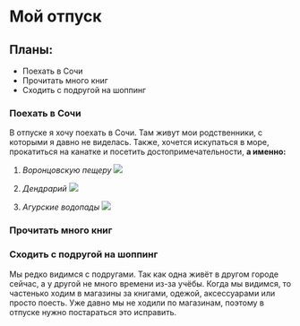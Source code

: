 # Мой отпуск

## Планы:
* Поехать в Сочи
* Прочитать много книг
* Сходить с подругой на шоппинг  

### Поехать в Сочи
В отпуске я хочу поехать в Сочи. Там живут мои родственники, с которыми я давно не виделась. Также, хочется искупаться в море, прокатиться на канатке и посетить достопримечательности, **а именно:**

1. *Воронцовскую пещеру*
![](img_1.jpg)

2. *Дендрарий*
![](img_2.jpg)

3. *Агурские водопады*
![](img_3.jpg)

### Прочитать много книг

### Сходить с подругой на шоппинг  
Мы редко видимся с подругами. Так как одна живёт в другом городе сейчас, а у другой не много времени из-за учёбы. Когда мы видимся, то частенько ходим в магазины за книгами, одежой, аксессуарами или просто поесть. Уже давно мы не ходили по магазинам, поэтому в отпуске нужно постараться это исправить.